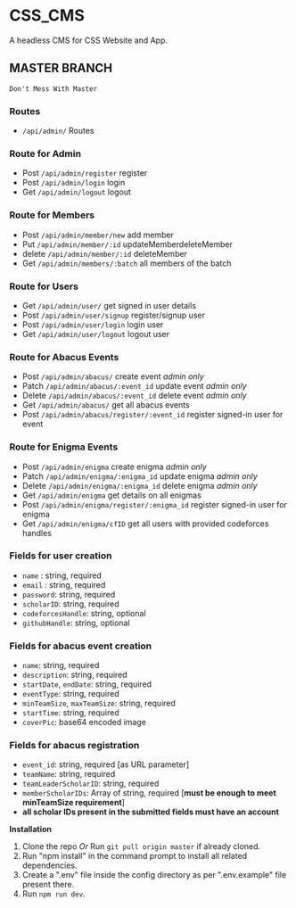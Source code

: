 # CSS_CMS

A headless CMS for CSS Website and App.

## MASTER BRANCH

`Don't Mess With Master`

### Routes

- `/api/admin/` Routes

### Route for Admin

- Post `/api/admin/register` register
- Post `/api/admin/login` login
- Get `/api/admin/logout` logout

### Route for Members

- Post `/api/admin/member/new` add member
- Put `/api/admin/member/:id` updateMemberdeleteMember
- delete `/api/admin/member/:id` deleteMember
- Get `/api/admin/members/:batch` all members of the batch

### Route for Users

- Get `/api/admin/user/` get signed in user details
- Post `/api/admin/user/signup` register/signup user
- Post `/api/admin/user/login` login user
- Get `/api/admin/user/logout` logout user

### Route for Abacus Events

- Post `/api/admin/abacus/` create event _admin only_
- Patch `/api/admin/abacus/:event_id` update event _admin only_
- Delete `/api/admin/abacus/:event_id` delete event _admin only_
- Get `/api/admin/abacus/` get all abacus events
- Post `/api/admin/abacus/register/:event_id` register signed-in user for event

### Route for Enigma Events

- Post `/api/admin/enigma` create enigma _admin only_
- Patch `/api/admin/enigma/:enigma_id` update enigma _admin only_
- Delete `/api/admin/enigma/:enigma_id` delete enigma _admin only_
- Get `/api/admin/enigma` get details on all enigmas
- Post `/api/admin/enigma/register/:enigma_id` register signed-in user for enigma
- Get `/api/admin/enigma/cfID` get all users with provided codeforces handles

### Fields for user creation

- `name` : string, required
- `email` : string, required
- `password`: string, required
- `scholarID`: string, required
- `codeforcesHandle`: string, optional
- `githubHandle`: string, optional

### Fields for abacus event creation

- `name`: string, required
- `description`: string, required
- `startDate`, `endDate`: string, required
- `eventType`: string, required
- `minTeamSize`, `maxTeamSize`: string, required
- `startTime`: string, required
- `coverPic`: base64 encoded image

### Fields for abacus registration

- `event_id`: string, required [as URL parameter]
- `teamName`: string, required
- `teamLeaderScholarID`: string, required
- `memberScholarIDs`: Array of string, required [__must be enough to meet minTeamSize requirement__]
- **all scholar IDs present in the submitted fields must have an account**

**Installation**

1. Clone the repo _Or_ Run `git pull origin master` if already cloned.
2. Run "npm install" in the command prompt to install all related dependencies.
3. Create a ".env" file inside the config directory as per ".env.example" file present there.
4. Run `npm run dev`.

####
